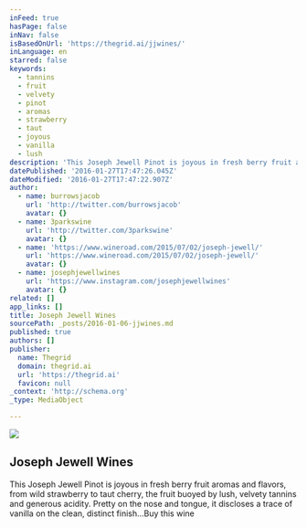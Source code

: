 ```yaml
---
inFeed: true
hasPage: false
inNav: false
isBasedOnUrl: 'https://thegrid.ai/jjwines/'
inLanguage: en
starred: false
keywords:
  - tannins
  - fruit
  - velvety
  - pinot
  - aromas
  - strawberry
  - taut
  - joyous
  - vanilla
  - lush
description: 'This Joseph Jewell Pinot is joyous in fresh berry fruit aromas and flavors, from wild strawberry to taut cherry, the fruit buoyed by lush, velvety tannins and generous acidity. Pretty on the nose and tongue, it discloses a trace of vanilla on the clean, distinct finish...Buy this wine'
datePublished: '2016-01-27T17:47:26.045Z'
dateModified: '2016-01-27T17:47:22.907Z'
author:
  - name: burrowsjacob
    url: 'http://twitter.com/burrowsjacob'
    avatar: {}
  - name: 3parkswine
    url: 'http://twitter.com/3parkswine'
    avatar: {}
  - name: 'https://www.wineroad.com/2015/07/02/joseph-jewell/'
    url: 'https://www.wineroad.com/2015/07/02/joseph-jewell/'
    avatar: {}
  - name: josephjewellwines
    url: 'https://www.instagram.com/josephjewellwines'
    avatar: {}
related: []
app_links: []
title: Joseph Jewell Wines
sourcePath: _posts/2016-01-06-jjwines.md
published: true
authors: []
publisher:
  name: Thegrid
  domain: thegrid.ai
  url: 'https://thegrid.ai'
  favicon: null
_context: 'http://schema.org'
_type: MediaObject

---
```

![](https://s3-us-west-2.amazonaws.com/the-grid-img/p/4525ddc18aae1ab3ba0ef018e097cf94ae7d7cf2.jpg)

<article style=""><h1>Joseph Jewell Wines</h1><p>This Joseph Jewell Pinot is joyous in fresh berry fruit aromas and flavors, from wild strawberry to taut cherry, the fruit buoyed by lush, velvety tannins and generous acidity. Pretty on the nose and tongue, it discloses a trace of vanilla on the clean, distinct finish...Buy this wine</p></article>